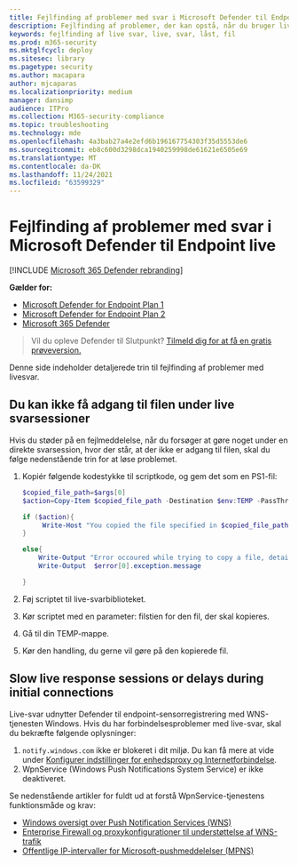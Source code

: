 ```yaml
---
title: Fejlfinding af problemer med svar i Microsoft Defender til Endpoint live
description: Fejlfinding af problemer, der kan opstå, når du bruger live svar i Microsoft Defender til Slutpunkt
keywords: fejlfinding af live svar, live, svar, låst, fil
ms.prod: m365-security
ms.mktglfcycl: deploy
ms.sitesec: library
ms.pagetype: security
ms.author: macapara
author: mjcaparas
ms.localizationpriority: medium
manager: dansimp
audience: ITPro
ms.collection: M365-security-compliance
ms.topic: troubleshooting
ms.technology: mde
ms.openlocfilehash: 4a3bab27a4e2efd6b196167754303f35d5553de6
ms.sourcegitcommit: eb8c600d3298dca1940259998de61621e6505e69
ms.translationtype: MT
ms.contentlocale: da-DK
ms.lasthandoff: 11/24/2021
ms.locfileid: "63599329"
---
```

# <a name="troubleshoot-microsoft-defender-for-endpoint-live-response-issues"></a>Fejlfinding af problemer med svar i Microsoft Defender til Endpoint live

[!INCLUDE [Microsoft 365 Defender rebranding](../../includes/microsoft-defender.md)]

**Gælder for:**
- [Microsoft Defender for Endpoint Plan 1](https://go.microsoft.com/fwlink/?linkid=2154037)
- [Microsoft Defender for Endpoint Plan 2](https://go.microsoft.com/fwlink/?linkid=2154037)
- [Microsoft 365 Defender](https://go.microsoft.com/fwlink/?linkid=2118804)

> Vil du opleve Defender til Slutpunkt? [Tilmeld dig for at få en gratis prøveversion.](https://signup.microsoft.com/create-account/signup?products=7f379fee-c4f9-4278-b0a1-e4c8c2fcdf7e&ru=https://aka.ms/MDEp2OpenTrial?ocid=docs-wdatp-pullalerts-abovefoldlink)

Denne side indeholder detaljerede trin til fejlfinding af problemer med livesvar.

## <a name="file-cannot-be-accessed-during-live-response-sessions"></a>Du kan ikke få adgang til filen under live svarsessioner

Hvis du støder på en fejlmeddelelse, når du forsøger at gøre noget under en direkte svarsession, hvor der står, at der ikke er adgang til filen, skal du følge nedenstående trin for at løse problemet.

1. Kopiér følgende kodestykke til scriptkode, og gem det som en PS1-fil:

    ```powershell
    $copied_file_path=$args[0]
    $action=Copy-Item $copied_file_path -Destination $env:TEMP -PassThru -ErrorAction silentlyContinue

    if ($action){
         Write-Host "You copied the file specified in $copied_file_path to $env:TEMP Succesfully"
    }

    else{
        Write-Output "Error occoured while trying to copy a file, details:"
        Write-Output  $error[0].exception.message

    }
    ```

2. Føj scriptet til live-svarbiblioteket.
3. Kør scriptet med en parameter: filstien for den fil, der skal kopieres.
4. Gå til din TEMP-mappe.
5. Kør den handling, du gerne vil gøre på den kopierede fil.

## <a name="slow-live-response-sessions-or-delays-during-initial-connections"></a>Slow live response sessions or delays during initial connections

Live-svar udnytter Defender til endpoint-sensorregistrering med WNS-tjenesten Windows. Hvis du har forbindelsesproblemer med live-svar, skal du bekræfte følgende oplysninger:

1. `notify.windows.com` ikke er blokeret i dit miljø. Du kan få mere at vide under [Konfigurer indstillinger for enhedsproxy og Internetforbindelse](configure-proxy-internet.md#enable-access-to-microsoft-defender-for-endpoint-service-urls-in-the-proxy-server).
2. WpnService (Windows Push Notifications System Service) er ikke deaktiveret.

Se nedenstående artikler for fuldt ud at forstå WpnService-tjenestens funktionsmåde og krav:

- [Windows oversigt over Push Notification Services (WNS)](/windows/uwp/design/shell/tiles-and-notifications/windows-push-notification-services--wns--overview)
- [Enterprise Firewall og proxykonfigurationer til understøttelse af WNS-trafik](/windows/uwp/design/shell/tiles-and-notifications/firewall-allowlist-config)
- [Offentlige IP-intervaller for Microsoft-pushmeddelelser (MPNS)](https://www.microsoft.com/download/details.aspx?id=44535)
